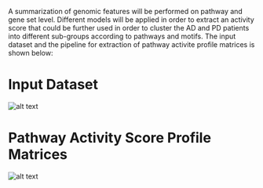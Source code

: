 
A summarization of genomic features will be performed on pathway and gene set level. Different models will be applied in order to extract an activity score that could be further used in order to cluster the AD and PD patients into different sub-groups according to pathways and motifs. The input dataset and the pipeline for extraction of pathway activite profile matrices is shown below:

# Input Dataset

![alt text](https://github.com/ainalic/snp2path2strata/blob/master/doc/InputDataset.png)


# Pathway Activity Score Profile Matrices
![alt text](https://github.com/ainalic/snp2path2strata/blob/master/doc/PathwayProfiles.png)
